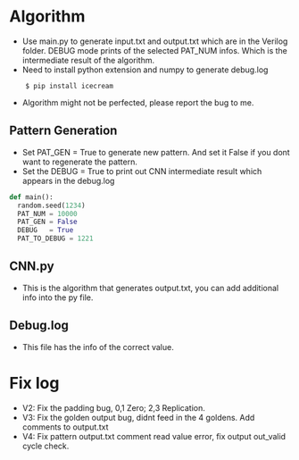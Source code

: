 # Algorithm
- Use main.py to generate input.txt and output.txt which are in the Verilog folder.
DEBUG mode prints of the selected PAT_NUM infos. Which is the intermediate result of the algorithm.
- Need to install python extension and numpy to generate debug.log
```
    $ pip install icecream
```
- Algorithm might not be perfected, please report the bug to me.

## Pattern Generation
- Set PAT_GEN = True to generate new pattern. And set it False if you dont want to regenerate the pattern.
- Set the DEBUG = True to print out CNN intermediate result which appears in the debug.log

```python
def main():
  random.seed(1234)
  PAT_NUM = 10000
  PAT_GEN = False
  DEBUG   = True
  PAT_TO_DEBUG = 1221
```

## CNN.py
- This is the algorithm that generates output.txt, you can add additional info into the py file.

## Debug.log
- This file has the info of the correct value.

# Fix log
- V2: Fix the padding bug, 0,1 Zero; 2,3 Replication.
- V3: Fix the golden output bug, didnt feed in the 4 goldens. Add comments to output.txt
- V4: Fix pattern output.txt comment read value error, fix output out_valid cycle check.
